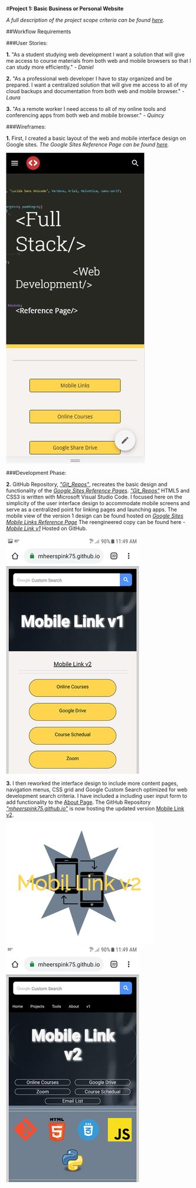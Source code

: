 #**Project 1: Basic Business or Personal Website**

*A full description of the project scope criteria can be found [here](https://sites.google.com/view/reference-page/projects).*

##Workflow Requirements

###User Stories:

**1.** "As a student studying web development I want a solution that will give me access to course materials from both web and mobile browsers so that I can study more efficiently."  *- Daniel*

**2.** "As a professional web developer I have to stay organized and be prepared. I want a centralized solution that will give me access to all of my cloud backups and documentation from both web and mobile browser." *- Laura*

**3.** "As a remote worker I need access to all of my online tools and conferencing apps from both web and mobile browser." *- Quincy*

###Wireframes:

**1.** First, I created a basic layout of the web and mobile interface design on Google sites.
*The Google Sites Reference Page can be found [here](https://sites.google.com/view/reference-page/projects).* 

![Screenshot v0](/images/Screenshot_v0.png)

###Development Phase:

**2.**  GitHub Repository, *["Git_Repos"](https://mheerspink75.github.io/Pages/Mobile_Link_v1.html)*, recreates the basic design and functionality of the *[Google Sites Reference Pages](https://sites.google.com/view/reference-page/home)*.  *["Git_Repos"](https://mheerspink75.github.io/Pages/Mobile_Link_v1.html)* HTML5 and CSS3 is written with Microsoft Visual Studio Code. I focused here on the simplicity of the user interface design to accommodate mobile screens and serve as a centralized point for linking pages and launching apps. The mobile view of the version 1 design can be found hosted on  *[Google Sites Mobile Links Reference Page](https://sites.google.com/view/reference-page/mobile-links)*  The reengineered copy can be found here - *[Mobile Link v1](https://mheerspink75.github.io/Pages/Mobile_Link_v1.html)* Hosted on GitHub.

![Screenshot v1](/images/Screenshot_v1.png)

**3.** I then reworked the interface design to include more content pages, navigation menus, CSS grid and Google Custom Search optimized for web development search criteria. I have included a including user input form to add functionality to the [About Page](https://mheerspink75.github.io/Pages/About.html). The GitHub Repository *["mheerspink75.github.io"](https://github.com/mheerspink75/mheerspink75.github.io)* is now hosting the updated version [Mobile Link v2](https://mheerspink75.github.io/index.html).

![Logo v2](/images/Mobile_Link_v2.png)
![Screenshot v2](/images/Screenshot_v2.png)